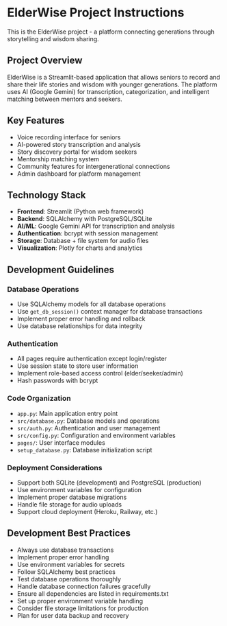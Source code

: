 # ElderWise Project Instructions

This is the ElderWise project - a platform connecting generations through storytelling and wisdom sharing.

## Project Overview
ElderWise is a Streamlit-based application that allows seniors to record and share their life stories and wisdom with younger generations. The platform uses AI (Google Gemini) for transcription, categorization, and intelligent matching between mentors and seekers.

## Key Features
- Voice recording interface for seniors
- AI-powered story transcription and analysis
- Story discovery portal for wisdom seekers
- Mentorship matching system
- Community features for intergenerational connections
- Admin dashboard for platform management

## Technology Stack
- **Frontend**: Streamlit (Python web framework)
- **Backend**: SQLAlchemy with PostgreSQL/SQLite
- **AI/ML**: Google Gemini API for transcription and analysis
- **Authentication**: bcrypt with session management
- **Storage**: Database + file system for audio files
- **Visualization**: Plotly for charts and analytics

## Development Guidelines

### Database Operations
- Use SQLAlchemy models for all database operations
- Use `get_db_session()` context manager for database transactions
- Implement proper error handling and rollback
- Use database relationships for data integrity

### Authentication
- All pages require authentication except login/register
- Use session state to store user information
- Implement role-based access control (elder/seeker/admin)
- Hash passwords with bcrypt

### Code Organization
- `app.py`: Main application entry point
- `src/database.py`: Database models and operations
- `src/auth.py`: Authentication and user management
- `src/config.py`: Configuration and environment variables
- `pages/`: User interface modules
- `setup_database.py`: Database initialization script

### Deployment Considerations
- Support both SQLite (development) and PostgreSQL (production)
- Use environment variables for configuration
- Implement proper database migrations
- Handle file storage for audio uploads
- Support cloud deployment (Heroku, Railway, etc.)

## Development Best Practices
- Always use database transactions
- Implement proper error handling
- Use environment variables for secrets
- Follow SQLAlchemy best practices
- Test database operations thoroughly
- Handle database connection failures gracefully
- Ensure all dependencies are listed in requirements.txt
- Set up proper environment variable handling
- Consider file storage limitations for production
- Plan for user data backup and recovery
